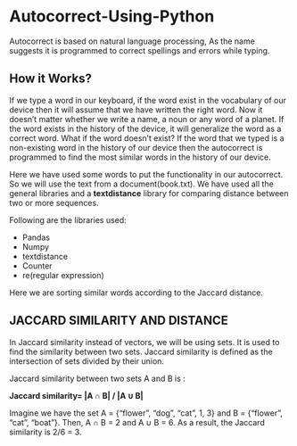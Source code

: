 # **Autocorrect-Using-Python**
Autocorrect is based on natural language processing, As the name suggests it is programmed to correct spellings and errors while typing.


## **How it Works?**
If we type a word in our keyboard, if the word exist in the vocabulary of our device then it will assume that we have written the right word. Now it doesn’t matter whether we write a name, a noun or any word of a planet.
If the word exists in the history of the device, it will generalize the word as a correct word. What if the word doesn’t exist? If the word that we typed is a non-existing word in the history of our device then the autocorrect is programmed to find the most similar words in the history of our device.

Here we have used some words to put the functionality in our autocorrect. So we will use the text from a document(book.txt). 
We have used all the general libraries and a **textdistance** library for comparing distance between two or more sequences.

Following are the libraries used:
- Pandas
- Numpy
- textdistance
- Counter
- re(regular expression)

Here we are sorting similar words according to the Jaccard distance.

## **JACCARD SIMILARITY AND DISTANCE**
In Jaccard similarity instead of vectors, we will be using sets. It is used to find the similarity between two sets.
Jaccard similarity is defined as the intersection of sets divided by their union.

Jaccard similarity between two sets A and B is :

**Jaccard similarity= |A ∩ B| / |A ∪ B|**
              
Imagine we have the set A = {“flower”, “dog”, “cat”, 1, 3} and B = {“flower”, “cat”, “boat”}. 
Then, A ∩ B = 2 and A ∪ B = 6. As a result, the Jaccard similarity is 2/6 = 3.

